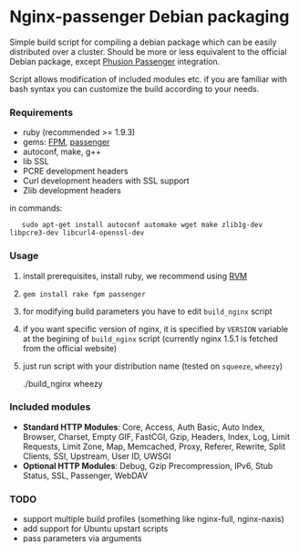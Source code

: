 # Nginx-passenger Debian packaging

Simple build script for compiling a debian package which can be easily distributed over a cluster. Should be more or less equivalent to the official Debian package, except [Phusion Passenger](https://www.phusionpassenger.com/) integration.

Script allows modification of included modules etc. if you are familiar with bash syntax you can customize the build according to your needs.

### Requirements

  * ruby (recommended >= 1.9.3)
  * gems: [FPM](https://github.com/jordansissel/fpm), [passenger](https://github.com/FooBarWidget/passenger)
  * autoconf, make, g++
  * lib SSL
  * PCRE development headers
  * Curl development headers with SSL support
  * Zlib development headers

in commands: 

       sudo apt-get install autoconf automake wget make zlib1g-dev libpcre3-dev libcurl4-openssl-dev

### Usage

   1. install prerequisites, install ruby, we recommend using [RVM](http://rvm.io/)
   2. `gem install rake fpm passenger`
   3. for modifying build parameters you have to edit `build_nginx` script
   4. if you want specific version of nginx, it is specified by `VERSION` variable at the begining of `build_nginx` script (currently nginx 1.5.1 is fetched from the official website)
   5. just run script with your distribution name (tested on `squeeze`, `wheezy`)

        ./build_nginx wheezy

### Included modules

 * **Standard HTTP Modules**: Core, Access, Auth Basic, Auto Index, Browser, Charset, Empty GIF, FastCGI, Gzip, Headers, Index, Log, Limit Requests, Limit Zone, Map, Memcached, Proxy, Referer, Rewrite, Split Clients, SSI, Upstream, User ID, UWSGI
 * **Optional HTTP Modules**: Debug, Gzip Precompression, IPv6, Stub Status, SSL, Passenger, WebDAV

### TODO

 * support multiple build profiles (something like nginx-full, nginx-naxis)
 * add support for Ubuntu upstart scripts
 * pass parameters via arguments


